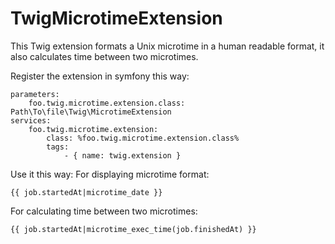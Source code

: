 TwigMicrotimeExtension
=======================

This Twig extension formats a Unix microtime in a human readable format, it also calculates time between two microtimes.

Register the extension in symfony this way:
```
parameters:
    foo.twig.microtime.extension.class: Path\To\file\Twig\MicrotimeExtension
services:
    foo.twig.microtime.extension:
        class: %foo.twig.microtime.extension.class%
        tags:
            - { name: twig.extension }
```            

Use it this way:
For displaying microtime format:
```
{{ job.startedAt|microtime_date }}
```

For calculating time between two microtimes:
```
{{ job.startedAt|microtime_exec_time(job.finishedAt) }}
```
